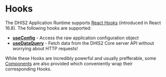 # Hooks

The DHIS2 Application Runtime supports [React Hooks](https://reactjs.org/docs/hooks-intro.html) (introduced in React 16.8).  The following hooks are supported:

* [**useConfig**](hooks/useConfig) - Access the raw application configuration object
* [**useDataQuery**](hooks/useDataQuery) - Fetch data from the DHIS2 Core server API without worrying about HTTP requests!

While these Hooks are incredibly powerful and usually prefferable, some [Components](components/) are also provided which conveniently wrap their corresponding Hooks.